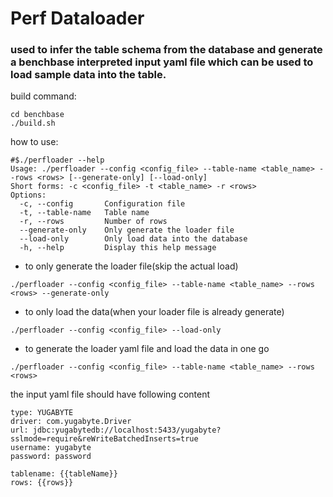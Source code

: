 # Perf Dataloader

### used to infer the table schema from the database and generate a benchbase interpreted input yaml file which can be used to load sample data into the table.


build command:
```
cd benchbase
./build.sh
```

how to use:
```
#$./perfloader --help
Usage: ./perfloader --config <config_file> --table-name <table_name> --rows <rows> [--generate-only] [--load-only]
Short forms: -c <config_file> -t <table_name> -r <rows>
Options:
  -c, --config       Configuration file
  -t, --table-name   Table name
  -r, --rows         Number of rows
  --generate-only    Only generate the loader file
  --load-only        Only load data into the database
  -h, --help         Display this help message

```
- to only generate the loader file(skip the actual load)
```
./perfloader --config <config_file> --table-name <table_name> --rows <rows> --generate-only
```

- to only load the data(when your loader file is already generate)
```
./perfloader --config <config_file> --load-only
```

- to generate the loader yaml file and load the data in one go
```
./perfloader --config <config_file> --table-name <table_name> --rows <rows>
```

the input yaml file should have following content
```
type: YUGABYTE
driver: com.yugabyte.Driver
url: jdbc:yugabytedb://localhost:5433/yugabyte?sslmode=require&reWriteBatchedInserts=true
username: yugabyte
password: password

tablename: {{tableName}}
rows: {{rows}}

```